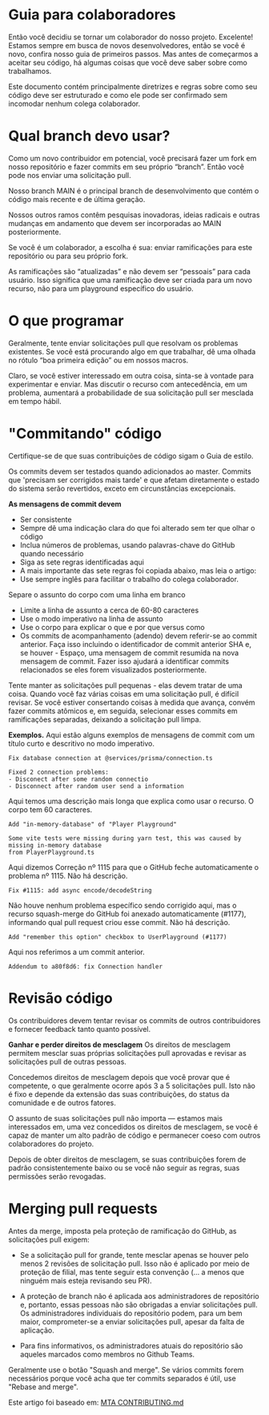 # Guia para colaboradores
Então você decidiu se tornar um colaborador do nosso projeto. Excelente!
Estamos sempre em busca de novos desenvolvedores, então se você é novo, confira nosso guia de primeiros passos.
Mas antes de começarmos a aceitar seu código, há algumas coisas que você deve saber sobre como trabalhamos.

Este documento contém principalmente diretrizes e regras sobre como seu código deve ser estruturado e como ele pode ser confirmado sem incomodar nenhum colega colaborador.


# Qual branch devo usar?
Como um novo contribuidor em potencial, você precisará fazer um fork em nosso repositório e fazer commits em seu próprio “branch”. Então você pode nos enviar uma solicitação pull.

Nosso branch MAIN é o principal branch de desenvolvimento que contém o código mais recente e de última geração.

Nossos outros ramos contêm pesquisas inovadoras, ideias radicais e outras mudanças em andamento que devem ser incorporadas ao MAIN posteriormente.

Se você é um colaborador, a escolha é sua: enviar ramificações para este repositório ou para seu próprio fork.

As ramificações são “atualizadas” e não devem ser “pessoais” para cada usuário. Isso significa que uma ramificação deve ser criada para um novo recurso, não para um playground específico do usuário.


# O que programar
Geralmente, tente enviar solicitações pull que resolvam os problemas existentes.
Se você está procurando algo em que trabalhar, dê uma olhada no rótulo “boa primeira edição” ou em nossos macros.

Claro, se você estiver interessado em outra coisa, sinta-se à vontade para experimentar e enviar. Mas discutir o recurso com antecedência, em um problema, aumentará a probabilidade de sua solicitação pull ser mesclada em tempo hábil.


# "Commitando" código
Certifique-se de que suas contribuições de código sigam o Guia de estilo.

Os commits devem ser testados quando adicionados ao master. Commits que 'precisam ser corrigidos mais tarde' e que afetam diretamente o estado do sistema serão revertidos, exceto em circunstâncias excepcionais.

**As mensagens de commit devem**

- Ser consistente
- Sempre dê uma indicação clara do que foi alterado sem ter que olhar o código
- Inclua números de problemas, usando palavras-chave do GitHub quando necessário
- Siga as sete regras identificadas aqui
- A mais importante das sete regras foi copiada abaixo, mas leia o artigo:
- Use sempre inglês para facilitar o trabalho do colega colaborador.

Separe o assunto do corpo com uma linha em branco
- Limite a linha de assunto a cerca de 60-80 caracteres
- Use o modo imperativo na linha de assunto
- Use o corpo para explicar o que e por que versus como
- Os commits de acompanhamento (adendo) devem referir-se ao commit anterior. Faça isso incluindo o identificador de commit anterior SHA e, se houver - Espaço, uma mensagem de commit resumida na nova mensagem de commit. Fazer isso ajudará a identificar commits relacionados se eles forem visualizados posteriormente.

Tente manter as solicitações pull pequenas - elas devem tratar de uma coisa. Quando você faz várias coisas em uma solicitação pull, é difícil revisar. Se você estiver consertando coisas à medida que avança, convém fazer commits atômicos e, em seguida, selecionar esses commits em ramificações separadas, deixando a solicitação pull limpa.


**Exemplos.** Aqui estão alguns exemplos de mensagens de commit com um título curto e descritivo no modo imperativo.
```
Fix database connection at @services/prisma/connection.ts

Fixed 2 connection problems:
- Disconect after some random connectio
- Disconnect after random user send a information
```

Aqui temos uma descrição mais longa que explica como usar o recurso. O corpo tem 60 caracteres.
```
Add "in-memory-database" of "Player Playground"

Some vite tests were missing during yarn test, this was caused by missing in-memory database
from PlayerPlayground.ts
```

Aqui dizemos Correção nº 1115 para que o GitHub feche automaticamente o problema nº 1115. Não há descrição.
```
Fix #1115: add async encode/decodeString
```

Não houve nenhum problema específico sendo corrigido aqui, mas o recurso squash-merge do GitHub foi anexado automaticamente (#1177), informando qual pull request criou esse commit. Não há descrição.
```
Add "remember this option" checkbox to UserPlayground (#1177)
```

Aqui nos referimos a um commit anterior.
```
Addendum to a80f8d6: fix Connection handler
```

# Revisão código
Os contribuidores devem tentar revisar os commits de outros contribuidores e fornecer feedback tanto quanto possível.

**Ganhar e perder direitos de mesclagem**
Os direitos de mesclagem permitem mesclar suas próprias solicitações pull aprovadas e revisar as solicitações pull de outras pessoas.

Concedemos direitos de mesclagem depois que você provar que é competente, o que geralmente ocorre após 3 a 5 solicitações pull. Isto não é fixo e depende da extensão das suas contribuições, do status da comunidade e de outros fatores.

O assunto de suas solicitações pull não importa — estamos mais interessados em, uma vez concedidos os direitos de mesclagem, se você é capaz de manter um alto padrão de código e permanecer coeso com outros colaboradores do projeto.

Depois de obter direitos de mesclagem, se suas contribuições forem de padrão consistentemente baixo ou se você não seguir as regras, suas permissões serão revogadas.

# Merging pull requests
Antes da merge, imposta pela proteção de ramificação do GitHub, as solicitações pull exigem:

- Se a solicitação pull for grande, tente mesclar apenas se houver pelo menos 2 revisões de solicitação pull. Isso não é aplicado por meio de proteção de filial, mas tente seguir esta convenção (... a menos que ninguém mais esteja revisando seu PR).

- A proteção de branch não é aplicada aos administradores de repositório e, portanto, essas pessoas não são obrigadas a enviar solicitações pull. Os administradores individuais do repositório podem, para um bem maior, comprometer-se a enviar solicitações pull, apesar da falta de aplicação.

- Para fins informativos, os administradores atuais do repositório são aqueles marcados como membros no Github Teams.

Geralmente use o botão "Squash and merge". Se vários commits forem necessários porque você acha que ter commits separados é útil, use "Rebase and merge".



Este artigo foi baseado em: [MTA CONTRIBUTING.md](https://github.com/multitheftauto/mtasa-blue/blob/master/CONTRIBUTING.md)
